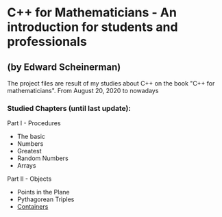 # C++ for Mathematicians - An introduction for students and professionals 
## (by Edward Scheinerman)

The project files are result of my studies about C++ on the book "C++ for mathematicians".
From August 20, 2020 to nowadays


### Studied Chapters (until last update):

Part I - Procedures

- The basic
- Numbers
- Greatest
- Random Numbers
- Arrays

Part II - Objects

- Points in the Plane
- Pythagorean Triples
- [Containers](chapter_8_Containers/README.md)

